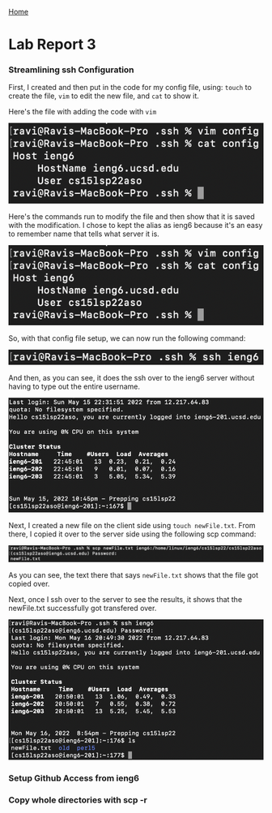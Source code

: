[Home](../index.md)

# Lab Report 3


### Streamlining ssh Configuration

First, I created and then put in the code for my config file, using:
 `touch` to create the file, `vim` to edit the new file, and `cat` to show it.

Here's the file with adding the code with `vim`

![Image](config_code.png)


Here's the commands run to modify the file and then show that it is saved with the modification. I chose to kept the alias as ieng6 because it's an easy to remember name that tells what server it is.  

![Image](config_code.png)


So, with that config file setup, we can now run the following command:

![Image](run_ssh.png)


And then, as you can see, it does the ssh over to the ieng6 server without having to type out the entire username.

![Image](ssh.png)


Next, I created a new file on the client side using `touch newFile.txt`. From there, I copied it over to the server side using the following scp command:

![Image](scp.png)

As you can see, the text there that says `newFile.txt` shows that the file got copied over.


Next, once I ssh over to the server to see the results, it shows that the newFile.txt successfully got transfered over. 

![Image](scp_results.png)




### Setup Github Access from ieng6



### Copy whole directories with scp -r



